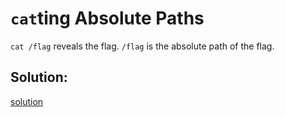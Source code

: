 # `cat`ting Absolute Paths

`cat /flag` reveals the flag. `/flag` is the absolute path of the flag.


## Solution:
[solution](02_catting_Absolute_Paths.png)
